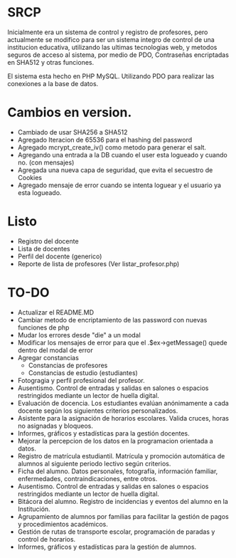 # SRCP
Inicialmente era un sistema de control y registro de profesores, pero actualmente se modifico para ser un sistema integro de control de una institucion educativa, utilizando las ultimas tecnologias web, y metodos seguros de acceso al sistema, por medio de PDO, Contraseñas encriptadas en SHA512 y otras funciones.

El sistema esta hecho en PHP MySQL. Utilizando PDO para realizar las conexiones a la base de datos.

# Cambios en version.
* Cambiado de usar SHA256 a SHA512
* Agregado Iteracion de 65536 para el hashing del password
* Agregado mcrypt_create_iv() como metodo para generar el salt.
* Agregando una entrada a la DB cuando el user esta logueado y cuando no. (con mensajes)
* Agregada una nueva capa de seguridad, que evita el secuestro de Cookies
* Agregado mensaje de error cuando se intenta loguear y el usuario ya esta logueado.

# Listo
* Registro del docente
* Lista de docentes
* Perfil del docente (generico)
* Reporte de lista de profesores (Ver listar_profesor.php)

# TO-DO

* Actualizar el README.MD
* Cambiar metodo de encriptamiento de las password con nuevas funciones de php
* Mudar los errores desde "die" a un modal
* Modificar los mensajes de error para que el .$ex->getMessage() quede dentro del modal de error
* Agregar constancias
  * Constancias de profesores
  * Constancias de estudio (estudiantes) 
* Fotogragia y perfil profesional del profesor.
* Ausentismo. Control de entradas y salidas en salones o espacios restringidos mediante un lector de huella digital.
* Evaluación de docencia. Los estudiantes evalúan anónimamente a cada docente según los siguientes criterios personalizados.
* Asistente para la asignación de horarios escolares. Valida cruces, horas no asignadas y bloqueos.
* Informes, gráficos y estadísticas para la gestión docentes.
* Mejorar la percepcion de los datos en la programacion orientada a datos.
* Registro de matrícula estudiantil. Matrícula y promoción automática de alumnos al siguiente periodo lectivo según criterios.
* Ficha del alumno. Datos personales, fotografía, información familiar, enfermedades,  contraindicaciones, entre otros.
* Ausentismo. Control de entradas y salidas en salones o espacios restringidos mediante un lector de huella digital.
* Bitácora del alumno. Registro de incidencias y eventos del alumno en la Institución.
* Agrupamiento de alumnos por familias para facilitar la gestión de pagos y procedimientos académicos.
* Gestión de rutas de transporte escolar, programación de paradas y control de horarios.
* Informes, gráficos y estadísticas para la gestión de alumnos.
